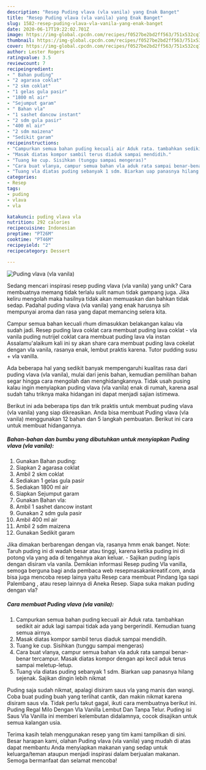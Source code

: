 ```yaml
---
description: "Resep Puding vlava (vla vanila) yang Enak Banget"
title: "Resep Puding vlava (vla vanila) yang Enak Banget"
slug: 1582-resep-puding-vlava-vla-vanila-yang-enak-banget
date: 2020-06-17T19:22:02.701Z
image: https://img-global.cpcdn.com/recipes/f0527be2bd2ff563/751x532cq70/puding-vlava-vla-vanila-foto-resep-utama.jpg
thumbnail: https://img-global.cpcdn.com/recipes/f0527be2bd2ff563/751x532cq70/puding-vlava-vla-vanila-foto-resep-utama.jpg
cover: https://img-global.cpcdn.com/recipes/f0527be2bd2ff563/751x532cq70/puding-vlava-vla-vanila-foto-resep-utama.jpg
author: Lester Rogers
ratingvalue: 3.5
reviewcount: 7
recipeingredient:
- " Bahan puding"
- "2 agarasa coklat"
- "2 skm coklat"
- "1 gelas gula pasir"
- "1800 ml air"
- "Sejumput garam"
- " Bahan vla"
- "1 sashet dancow instant"
- "2 sdm gula pasir"
- "400 ml air"
- "2 sdm maizena"
- "Sedikit garam"
recipeinstructions:
- "Campurkan semua bahan puding kecuali air Aduk rata. tambahkan sedikit air aduk lagi sampai tidak ada yang bergerindil. Kemudian tuang semua airnya."
- "Masak diatas kompor sambil terus diaduk sampai mendidih."
- "Tuang ke cup. Sisihkan (tunggu sampai mengeras)"
- "Cara buat vlanya, campur semua bahan vla aduk rata sampai benar-benar tercampur. Masak diatas kompor dengan api kecil aduk terus sampai meletup-letup."
- "Tuang vla diatas puding sebanyak 1 sdm. Biarkan uap panasnya hilang sejenak. Sajikan dingin lebih nikmat"
categories:
- Resep
tags:
- puding
- vlava
- vla

katakunci: puding vlava vla 
nutrition: 292 calories
recipecuisine: Indonesian
preptime: "PT26M"
cooktime: "PT46M"
recipeyield: "2"
recipecategory: Dessert

---
```



![Puding vlava (vla vanila)](https://img-global.cpcdn.com/recipes/f0527be2bd2ff563/751x532cq70/puding-vlava-vla-vanila-foto-resep-utama.jpg)

Sedang mencari inspirasi resep puding vlava (vla vanila) yang unik? Cara membuatnya memang tidak terlalu sulit namun tidak gampang juga. Jika keliru mengolah maka hasilnya tidak akan memuaskan dan bahkan tidak sedap. Padahal puding vlava (vla vanila) yang enak harusnya sih mempunyai aroma dan rasa yang dapat memancing selera kita.

Campur semua bahan kecuali rhum dimasukkan belakangan kalau vla sudah jadi. Resep puding lava coklat cara membuat puding lava coklat - vla vanila puding nutrijel coklat cara membuat puding lava vla instan Assalamu&#39;alaikum kali ini sy akan share cara membuat puding lava cokelat dengan vla vanila, rasanya enak, lembut praktis karena. Tutor pudding susu + vla vanilla.

Ada beberapa hal yang sedikit banyak mempengaruhi kualitas rasa dari puding vlava (vla vanila), mulai dari jenis bahan, kemudian pemilihan bahan segar hingga cara mengolah dan menghidangkannya. Tidak usah pusing kalau ingin menyiapkan puding vlava (vla vanila) enak di rumah, karena asal sudah tahu triknya maka hidangan ini dapat menjadi sajian istimewa.


Berikut ini ada beberapa tips dan trik praktis untuk membuat puding vlava (vla vanila) yang siap dikreasikan. Anda bisa membuat Puding vlava (vla vanila) menggunakan 12 bahan dan 5 langkah pembuatan. Berikut ini cara untuk membuat hidangannya.

<!--inarticleads1-->

##### Bahan-bahan dan bumbu yang dibutuhkan untuk menyiapkan Puding vlava (vla vanila):

1. Gunakan  Bahan puding:
1. Siapkan 2 agarasa coklat
1. Ambil 2 skm coklat
1. Sediakan 1 gelas gula pasir
1. Sediakan 1800 ml air
1. Siapkan Sejumput garam
1. Gunakan  Bahan vla:
1. Ambil 1 sashet dancow instant
1. Gunakan 2 sdm gula pasir
1. Ambil 400 ml air
1. Ambil 2 sdm maizena
1. Gunakan Sedikit garam


Jika dimakan berbarengan dengan vla, rasanya hmm enak banget. Note: Taruh puding ini di wadah besar atau tinggi, karena ketika puding ini di potong vla yang ada di tengahnya akan keluar. - Sajikan puding lapis dengan disiram vla vanila. Demikian informasi Resep puding Vla vanilla, semoga berguna bagi anda pembaca web resepmasakankreatif.com, anda bisa juga mencoba resep lainya yaitu Resep cara membuat Pindang Iga sapi Palembang , atau resep lainnya di Aneka Resep. Siapa suka makan puding dengan vla? 

<!--inarticleads2-->

##### Cara membuat Puding vlava (vla vanila):

1. Campurkan semua bahan puding kecuali air Aduk rata. tambahkan sedikit air aduk lagi sampai tidak ada yang bergerindil. Kemudian tuang semua airnya.
1. Masak diatas kompor sambil terus diaduk sampai mendidih.
1. Tuang ke cup. Sisihkan (tunggu sampai mengeras)
1. Cara buat vlanya, campur semua bahan vla aduk rata sampai benar-benar tercampur. Masak diatas kompor dengan api kecil aduk terus sampai meletup-letup.
1. Tuang vla diatas puding sebanyak 1 sdm. Biarkan uap panasnya hilang sejenak. Sajikan dingin lebih nikmat


Puding saja sudah nikmat, apalagi disiram saus vla yang manis dan wangi. Coba buat puding buah yang terlihat cantik, dan makin nikmat karena disiram saus vla. Tidak perlu takut gagal, ikuti cara membuatnya berikut ini. Puding Regal Milo Dengan Vla Vanilla Lembut Dan Tanpa Telur. Puding isi Saus Vla Vanilla ini memberi kelembutan didalamnya, cocok disajikan untuk semua kalangan usia. 

Terima kasih telah menggunakan resep yang tim kami tampilkan di sini. Besar harapan kami, olahan Puding vlava (vla vanila) yang mudah di atas dapat membantu Anda menyiapkan makanan yang sedap untuk keluarga/teman ataupun menjadi inspirasi dalam berjualan makanan. Semoga bermanfaat dan selamat mencoba!
